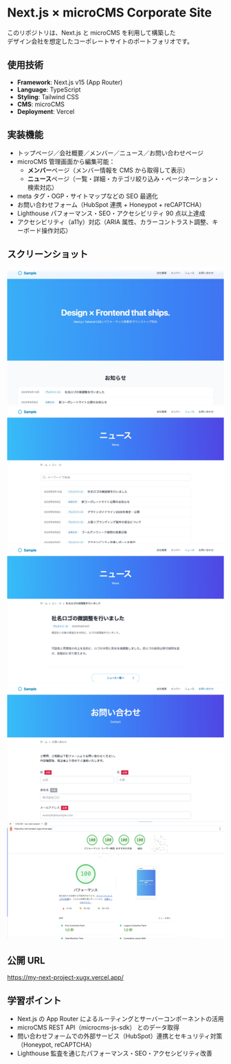 # Next.js × microCMS Corporate Site

このリポジトリは、Next.js と microCMS を利用して構築した  
デザイン会社を想定したコーポレートサイトのポートフォリオです。

## 使用技術

- **Framework**: Next.js v15 (App Router)
- **Language**: TypeScript
- **Styling**: Tailwind CSS
- **CMS**: microCMS
- **Deployment**: Vercel

## 実装機能

- トップページ／会社概要／メンバー／ニュース／お問い合わせページ
- microCMS 管理画面から編集可能：
  - **メンバー**ページ（メンバー情報を CMS から取得して表示）
  - **ニュース**ページ（一覧・詳細・カテゴリ絞り込み・ページネーション・検索対応）
- meta タグ・OGP・サイトマップなどの SEO 最適化
- お問い合わせフォーム（HubSpot 連携 + Honeypot + reCAPTCHA）
- Lighthouse パフォーマンス・SEO・アクセシビリティ 90 点以上達成
- アクセシビリティ（a11y）対応（ARIA 属性、カラーコントラスト調整、キーボード操作対応）

## スクリーンショット

![トップページ](./public/screenshots/top.jpg)
![ニュース一覧](./public/screenshots/news.jpg)
![ニュース詳細](./public/screenshots/news_single.jpg)
![お問い合わせフォーム](./public/screenshots/contact.jpg)
![Lighthouse](./public/screenshots/Lighthouse.jpg)

## 公開 URL

https://my-next-project-xugx.vercel.app/

## 学習ポイント

- Next.js の App Router によるルーティングとサーバーコンポーネントの活用
- microCMS REST API（microcms-js-sdk） とのデータ取得
- 問い合わせフォームでの外部サービス（HubSpot）連携とセキュリティ対策（Honeypot, reCAPTCHA）
- Lighthouse 監査を通じたパフォーマンス・SEO・アクセシビリティ改善
